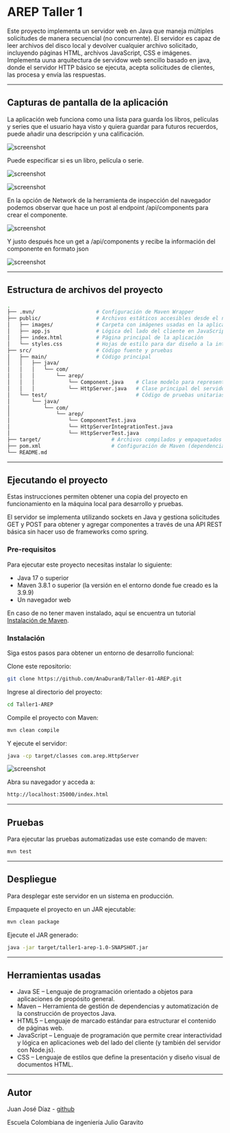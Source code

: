 # AREP Taller 1 

Este proyecto implementa un servidor web en Java que maneja múltiples solicitudes de manera secuencial (no concurrente). El servidor es capaz de leer archivos del disco local y devolver cualquier archivo solicitado, incluyendo páginas HTML, archivos JavaScript, CSS e imágenes. Implementa uuna arquitectura de servidow web sencillo basado en java, donde el servidor HTTP básico se ejecuta, acepta solicitudes de clientes, las procesa y envía las respuestas.

---

## Capturas de pantalla de la aplicación

La aplicación web funciona como una lista para guarda los libros, películas y series que el usuario haya visto y quiera guardar para futuros recuerdos, puede añadir una descripción y una calificación.

![screenshot](/public/images/image.png)

Puede especificar si es un libro, película o serie.

![screenshot](/public/images/image2.png)

![screenshot](/public/images/image3.png)

En la opción de Network de la herramienta de inspección del navegador podemos observar que hace un post al endpoint /api/components para crear el componente.

![screenshot](/public/images/image5.png)

Y justo después hce un get a /api/components y recibe la información del componente en formato json

![screenshot](/public/images/image4.png)


---

## Estructura de archivos del proyecto

```bash
.
├── .mvn/                    # Configuración de Maven Wrapper
├── public/                  # Archivos estáticos accesibles desde el navegador
│   ├── images/              # Carpeta con imágenes usadas en la aplicación y en el readme 
│   ├── app.js               # Lógica del lado del cliente en JavaScript
│   ├── index.html           # Página principal de la aplicación
│   └── styles.css           # Hojas de estilo para dar diseño a la interfaz           
├── src/                     # Código fuente y pruebas
│   ├── main/                # Código principal
│   │   ├── java/                 
│   │   │   └── com/
│   │   │       └── arep/
│   │   │           └── Component.java    # Clase modelo para representar un componente
│   │   │           └── HttpServer.java   # Clase principal del servidor
│   └── test/                             # Código de pruebas unitarias
│       └── java/
│           └── com/
│               └── arep/
│                   └── ComponentTest.java
│                   └── HttpServerIntegrationTest.java
│                   └── HttpServerTest.java
├── target/                       # Archivos compilados y empaquetados (generado por Maven)
├── pom.xml                       # Configuración de Maven (dependencias y build)
└── README.md
```

---

## Ejecutando el proyecto

Estas instrucciones permiten obtener una copia del proyecto en funcionamiento en la máquina local para desarrollo y pruebas.

El servidor se implementa utilizando sockets en Java y gestiona solicitudes GET y POST para obtener y agregar componentes a través de una API REST básica sin hacer uso de frameworks como spring.

### Pre-requisitos

Para ejecutar este proyecto necesitas instalar lo siguiente:

- Java 17 o superior
- Maven 3.8.1 o superior (la versión en el entorno donde fue creado es la 3.9.9)
- Un navegador web
  
En caso de no tener maven instalado, aquí se encuentra un tutorial [Instalación de Maven](https://es.stackoverflow.com/questions/65317/como-instalar-maven-en-windows). 

### Instalación

Siga estos pasos para obtener un entorno de desarrollo funcional:

Clone este repositorio:

```bash
git clone https://github.com/AnaDuranB/Taller-01-AREP.git
```

Ingrese al directorio del proyecto:

```bash
cd Taller1-AREP
```

Compile el proyecto con Maven:

```bash
mvn clean compile
```

Y ejecute el servidor:

```bash
java -cp target/classes com.arep.HttpServer
```

![screenshot](/public/images/image6.png)

Abra su navegador y acceda a:

```bash
http://localhost:35000/index.html
```

---

## Pruebas

Para ejecutar las pruebas automatizadas use este comando de maven:

```bash
mvn test
```

---

## Despliegue

Para desplegar este servidor en un sistema en producción.

Empaquete el proyecto en un JAR ejecutable:

```bash
mvn clean package
```

Ejecute el JAR generado:

```bash
java -jar target/taller1-arep-1.0-SNAPSHOT.jar 
```

---

## Herramientas usadas

- Java SE – Lenguaje de programación orientado a objetos para aplicaciones de propósito general.
- Maven – Herramienta de gestión de dependencias y automatización de la construcción de proyectos Java.
- HTML5 – Lenguaje de marcado estándar para estructurar el contenido de páginas web.
- JavaScript – Lenguaje de programación que permite crear interactividad y lógica en aplicaciones web del lado del cliente (y también del servidor con Node.js).
- CSS – Lenguaje de estilos que define la presentación y diseño visual de documentos HTML.

---

## Autor

Juan José Díaz - [github](https://github.com/Juan-Jose-D)

Escuela Colombiana de ingeniería Julio Garavito
